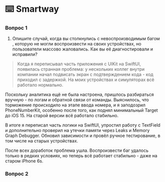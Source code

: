 # ⌨️ Smartway

### Вопрос 1
1. Опишите случай, когда вы столкнулись с невоспроизводимым багом , которую не могли воспроизвести на своих устройствах, но пользователи массово жаловались. Как вы её диагностировали и исправили?

> Когда я переписывал часть приложения с UIKit на SwiftUI, появилась странная проблема: у нескольких коллег внутри компании начал подвисать экран с подтверждением кода - код приходил с задержкой. На моих устройствах и симуляторах всё работало нормально.

Поскольку аналитика ещё не была настроена, пришлось разбираться вручную - по логам и обратной связи от команды. Выяснилось, что торможение происходило на этапе ввода номера, и я заподозрил PhoneNumberKit, особенно после того, как поднял минимальный Target до iOS 15. На старой версии всё работало стабильно.

В итоге я переписал часть логики на SwiftUI, упростил работу с TextField и дополнительно проверил на утечки памяти через Leaks и Memory Graph Debugger. Обновил зависимости и провёл ручное тестирование, в том числе на старых устройствах.

После всех доработок проблема ушла. Воспроизвести баг удалось только в редких условиях, но теперь всё работает стабильно - даже на старом iPhone 6s.

### Вопрос 2
